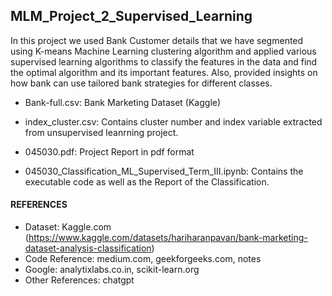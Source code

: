 ## MLM_Project_2_Supervised_Learning

In this project we used Bank Customer details that we have segmented using K-means Machine Learning clustering algorithm and applied various supervised learning algorithms to classify the features in the data and find the optimal algorithm and its important features. Also, provided insights on how bank can use tailored bank strategies for different classes.

- Bank-full.csv: Bank Marketing Dataset (Kaggle)

- index_cluster.csv: Contains cluster number and index variable extracted from unsupervised leanrning project.

- 045030.pdf: Project Report in pdf format

- 045030_Classification_ML_Supervised_Term_III.ipynb: Contains the executable code as well as the Report of the Classification.

#### REFERENCES

- Dataset: Kaggle.com (https://www.kaggle.com/datasets/hariharanpavan/bank-marketing-dataset-analysis-classification)
- Code Reference: medium.com, geekforgeeks.com, notes 
- Google: analytixlabs.co.in, scikit-learn.org
- Other References: chatgpt

